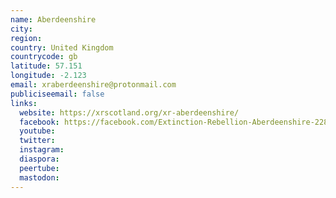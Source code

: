 ```yaml
---
name: Aberdeenshire
city:
region:
country: United Kingdom
countrycode: gb
latitude: 57.151
longitude: -2.123
email: xraberdeenshire@protonmail.com
publiciseemail: false
links:
  website: https://xrscotland.org/xr-aberdeenshire/
  facebook: https://facebook.com/Extinction-Rebellion-Aberdeenshire-228304674735040
  youtube:
  twitter:
  instagram:
  diaspora:
  peertube:
  mastodon:
---
```

